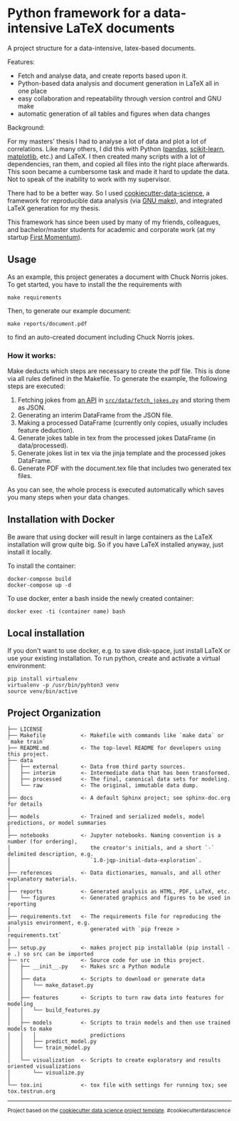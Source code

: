 Python framework for a data-intensive LaTeX documents
==============================

A project structure for a data-intensive, latex-based documents.

Features:
* Fetch and analyse data, and create reports based upon it.
* Python-based data analysis and document generation in LaTeX all in one place
* easy collaboration and repeatability through version control and GNU make
* automatic generation of all tables and figures when data changes

Background:

For my masters' thesis I had to analyse a lot of data and plot a lot of correlations.
Like many others, I did this with Python ([pandas](https://pandas.pydata.org/), 
[scikit-learn](https://scikit-learn.org/), [matplotlib](https://matplotlib.org/), etc.) and LaTeX.
I then created many scripts with a lot of dependencies, ran them, and copied all files into the right place afterwards.
This soon became a cumbersome task and made it hard to update the data.
Not to speak of the inability to work with my supervisor.

There had to be a better way.
So I used [cookiecutter-data-science](https://github.com/drivendata/cookiecutter-data-science),
a framework for reproducible data analysis (via [GNU make](https://www.gnu.org/software/make/)),
and integrated LaTeX generation for my thesis.

This framework has since been used by many of my friends, colleagues, and bachelor/master students for academic and 
corporate work (at my startup [First Momentum](https://firstmomentum.vc)).


Usage
------------
As an example, this project generates a document with Chuck Norris jokes.
To get started, you have to install the the requirements with
```
make requirements
```

Then, to generate our example document:
```
make reports/document.pdf
```
to find an auto-created document including Chuck Norris jokes.

### How it works:
Make deducts which steps are necessary to create the pdf file.
This is done via all rules defined in the Makefile.
To generate the example, the following steps are executed:

1. Fetching jokes from [an API](https://api.chucknorris.io/) in [`src/data/fetch_jokes.py`](src/data/fetch_jokes.py) 
and storing them as JSON.
2. Generating an interim DataFrame from the JSON file.
3. Making a processed DataFrame (currently only copies, usually includes feature deduction).
4. Generate jokes table in tex from the processed jokes DataFrame (in data/processed).
5. Generate jokes list in tex via the jinja template and the processed jokes DataFrame.
6. Generate PDF with the document.tex file that includes two generated tex files.

As you can see, the whole process is executed automatically which saves you many steps when your data changes.


Installation with Docker
------------
Be aware that using docker will result in large containers as the LaTeX installation will grow quite big.
So if you have LaTeX installed anyway, just install it locally.

To install the container:

```
docker-compose build
docker-compose up -d
```

To use docker, enter a bash inside the newly created container:
```
docker exec -ti (container name) bash
```


Local installation
------------
If you don't want to use docker, e.g. to save disk-space, just install LaTeX or use your existing installation.
To run python, create and activate a virtual environment:
```
pip install virtualenv
virtualenv -p /usr/bin/pyhton3 venv
source venv/bin/active
```


Project Organization
------------

    ├── LICENSE
    ├── Makefile           <- Makefile with commands like `make data` or `make train`
    ├── README.md          <- The top-level README for developers using this project.
    ├── data
    │   ├── external       <- Data from third party sources.
    │   ├── interim        <- Intermediate data that has been transformed.
    │   ├── processed      <- The final, canonical data sets for modeling.
    │   └── raw            <- The original, immutable data dump.
    │
    ├── docs               <- A default Sphinx project; see sphinx-doc.org for details
    │
    ├── models             <- Trained and serialized models, model predictions, or model summaries
    │
    ├── notebooks          <- Jupyter notebooks. Naming convention is a number (for ordering),
    │                         the creator's initials, and a short `-` delimited description, e.g.
    │                         `1.0-jqp-initial-data-exploration`.
    │
    ├── references         <- Data dictionaries, manuals, and all other explanatory materials.
    │
    ├── reports            <- Generated analysis as HTML, PDF, LaTeX, etc.
    │   └── figures        <- Generated graphics and figures to be used in reporting
    │
    ├── requirements.txt   <- The requirements file for reproducing the analysis environment, e.g.
    │                         generated with `pip freeze > requirements.txt`
    │
    ├── setup.py           <- makes project pip installable (pip install -e .) so src can be imported
    ├── src                <- Source code for use in this project.
    │   ├── __init__.py    <- Makes src a Python module
    │   │
    │   ├── data           <- Scripts to download or generate data
    │   │   └── make_dataset.py
    │   │
    │   ├── features       <- Scripts to turn raw data into features for modeling
    │   │   └── build_features.py
    │   │
    │   ├── models         <- Scripts to train models and then use trained models to make
    │   │   │                 predictions
    │   │   ├── predict_model.py
    │   │   └── train_model.py
    │   │
    │   └── visualization  <- Scripts to create exploratory and results oriented visualizations
    │       └── visualize.py
    │
    └── tox.ini            <- tox file with settings for running tox; see tox.testrun.org


--------

<p><small>Project based on the <a target="_blank" href="https://drivendata.github.io/cookiecutter-data-science/">cookiecutter data science project template</a>. #cookiecutterdatascience</small></p>
